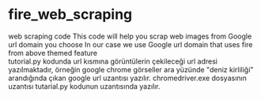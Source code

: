 # fire_web_scraping
web scraping code 
This code will help you scrap web images from Google url domain you choose 
In our case we use Google url domain that uses fire from above themed feature  
tutorial.py kodunda url kısmına görüntülerin çekileceği url adresi yazılmaktadır, örneğin google chrome görseller ara yüzünde "deniz kirliliği" arandığında çıkan google url uzantısı yazılır. 
chromedriver.exe dosyasının uzantısı tutarial.py kodunun uzantısında yazılır.

